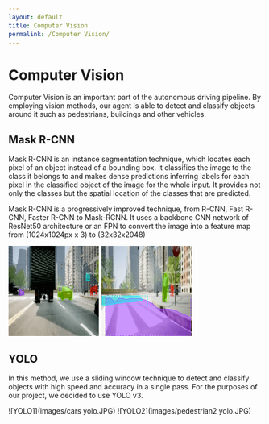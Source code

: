 ```yaml
---
layout: default
title: Computer Vision
permalink: /Computer Vision/
---
```


# Computer Vision

Computer Vision is an important part of the autonomous driving pipeline. By employing vision methods, our agent is able to detect and classify objects around it such as pedestrians, buildings and other vehicles.

## Mask R-CNN
Mask R-CNN is an instance segmentation technique, which locates each pixel of an object instead of a bounding box.  It classifies the image to the class it belongs to and makes dense predictions inferring labels for each pixel in the classified object of the image for the whole input. It provides not only the classes but the spatial location of the classes that are predicted. 

Mask R-CNN is a progressively improved technique, from R-CNN, Fast R-CNN, Faster R-CNN to Mask-RCNN. It uses a backbone CNN network of ResNet50 architecture or an FPN to convert the image into a feature map from (1024x1024px x 3) to (32x32x2048)

![RCNN1](images/Rcnn1.png)
![RCNN2](images/rcnn2.png)

## YOLO
In this method, we use a sliding window technique to detect and classify objects with high speed and accuracy in a single pass. For the purposes of our project, we decided to use YOLO v3.

![YOLO1](images/cars yolo.JPG)
![YOLO2](images/pedestrian2 yolo.JPG)

